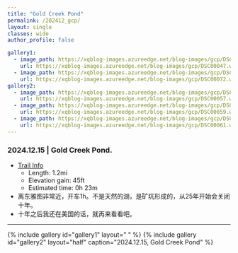 ```yaml
---
title: "Gold Creek Pond"
permalink: /202412_gcp/
layout: single
classes: wide
author_profile: false

gallery1:
  - image_path: https://xqblog-images.azureedge.net/blog-images/gcp/DSC00047.webp
    url: https://xqblog-images.azureedge.net/blog-images/gcp/DSC00047.webp
  - image_path: https://xqblog-images.azureedge.net/blog-images/gcp/DSC00072.webp
    url: https://xqblog-images.azureedge.net/blog-images/gcp/DSC00072.webp
gallery2:
  - image_path: https://xqblog-images.azureedge.net/blog-images/gcp/DSC00057.webp
    url: https://xqblog-images.azureedge.net/blog-images/gcp/DSC00057.webp
  - image_path: https://xqblog-images.azureedge.net/blog-images/gcp/DSC00059.webp
    url: https://xqblog-images.azureedge.net/blog-images/gcp/DSC00059.webp
  - image_path: https://xqblog-images.azureedge.net/blog-images/gcp/DSC00061.webp
    url: https://xqblog-images.azureedge.net/blog-images/gcp/DSC00061.webp
---
```


### 2024.12.15 | Gold Creek Pond.
- [Trail Info](https://www.alltrails.com/trail/us/washington/gold-creek-pond-loop)
  - Length: 1.2mi
  - Elevation gain: 45ft
  - Estimated time: 0h 23m
- 离东雅图非常近，开车1h。不是天然的湖，是矿坑形成的，从25年开始会关闭十年。
- 十年之后我还在美国的话，就再来看看吧。


---
{% include gallery id="gallery1" layout=" " %}
{% include gallery id="gallery2" layout="half" caption="2024.12.15, Gold Creek Pond" %}
